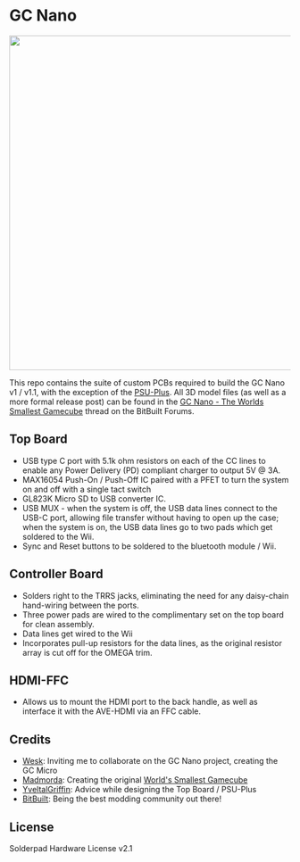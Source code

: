 # GC Nano
<img src="https://github.com/CrazyGadgetMods/GC-Nano-Suite/blob/main/images/nano.png" height=600>

This repo contains the suite of custom PCBs required to build the GC Nano v1 / v1.1, with the exception of the [PSU-Plus](https://github.com/CrazyGadgetMods/PSU-Plus). All 3D model files (as well as a more formal release post) can be found in the [GC Nano - The Worlds Smallest Gamecube](https://bitbuilt.net/forums/index.php?threads/gc-nano-the-worlds-smallest-gamecube.5697/) thread on the BitBuilt Forums.

## Top Board
- USB type C port with 5.1k ohm resistors on each of the CC lines to enable any Power Delivery (PD) compliant charger to output 5V @ 3A.
- MAX16054 Push-On / Push-Off IC paired with a PFET to turn the system on and off with a single tact switch
- GL823K Micro SD to USB converter IC.
- USB MUX - when the system is off, the USB data lines connect to the USB-C port, allowing file transfer without having to open up the case; when the system is on, the USB data lines go to two pads which get soldered to the Wii.
- Sync and Reset buttons to be soldered to the bluetooth module / Wii.

## Controller Board
- Solders right to the TRRS jacks, eliminating the need for any daisy-chain hand-wiring between the ports.
- Three power pads are wired to the complimentary set on the top board for clean assembly.
- Data lines get wired to the Wii
- Incorporates pull-up resistors for the data lines, as the original resistor array is cut off for the OMEGA trim.

## HDMI-FFC
- Allows us to mount the HDMI port to the back handle, as well as interface it with the AVE-HDMI via an FFC cable.

## Credits
- [Wesk](https://bitbuilt.net/forums/index.php?members/wesk.1486/): Inviting me to collaborate on the GC Nano project, creating the GC Micro
- [Madmorda](https://bitbuilt.net/forums/index.php?members/madmorda.554/): Creating the original [World's Smallest Gamecube](https://www.youtube.com/watch?v=_BxwS_uTKt4)
- [YveltalGriffin](https://github.com/mackieks): Advice while designing the Top Board / PSU-Plus
- [BitBuilt](https://bitbuilt.net/): Being the best modding community out there!

## License
Solderpad Hardware License v2.1